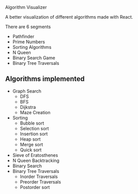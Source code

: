 Algorithm Visualizer

A better visualization of different algorithms made with React.

There are 6 segments

-   Pathfinder
-   Prime Numbers
-   Sorting Algorithms
-   N Queen
-   Binary Search Game
-   Binary Tree Traversals

## Algorithms implemented

-   Graph Search
    -   DFS
    -   BFS
    -   Dijkstra
    -   Maze Creation
-   Sorting
    -   Bubble sort
    -   Selection sort
    -   Insertion sort
    -   Heap sort
    -   Merge sort
    -   Quick sort
-   Sieve of Eratosthenes
-   N Queen Backtracking
-   Binary Search
-   Binary Tree Traversals
    -   Inorder Traversals
    -   Preorder Traversals
    -   Postorder sort